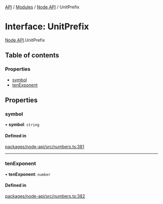 [API](../API.md) / [Modules](../modules.md) / [Node API](../modules/Node_API.md) / UnitPrefix

# Interface: UnitPrefix

[Node API](../modules/Node_API.md).UnitPrefix

## Table of contents

### Properties

- [symbol](Node_API.UnitPrefix.md#symbol)
- [tenExponent](Node_API.UnitPrefix.md#tenexponent)

## Properties

### symbol

• **symbol**: `string`

#### Defined in

[packages/node-api/src/numbers.ts:381](https://github.com/logion-network/logion-api/blob/main/packages/node-api/src/numbers.ts#L381)

___

### tenExponent

• **tenExponent**: `number`

#### Defined in

[packages/node-api/src/numbers.ts:382](https://github.com/logion-network/logion-api/blob/main/packages/node-api/src/numbers.ts#L382)
